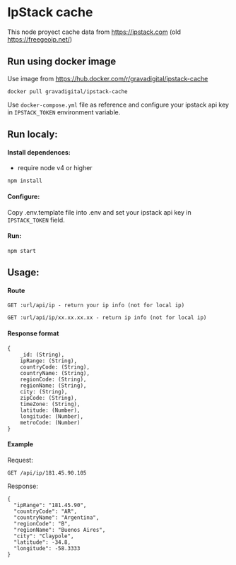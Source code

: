# IpStack cache
This node proyect cache data from https://ipstack.com (old https://freegeoip.net/)

## Run using docker image
Use image from https://hub.docker.com/r/gravadigital/ipstack-cache
```
docker pull gravadigital/ipstack-cache
```
Use `docker-compose.yml` file as reference and configure your ipstack api key in `IPSTACK_TOKEN` environment variable.

## Run localy:

#### Install dependences:
* require node v4 or higher
```
npm install
```

#### Configure:
Copy .env.template file into .env and set your ipstack api key in `IPSTACK_TOKEN` field.

#### Run:
```
npm start
```

## Usage:

#### Route
```
GET :url/api/ip - return your ip info (not for local ip)
```
```
GET :url/api/ip/xx.xx.xx.xx - return ip info (not for local ip)
```

#### Response format
```
{
    _id: (String),
    ipRange: (String),
    countryCode: (String),
    countryName: (String),
    regionCode: (String),
    regionName: (String),
    city: (String),
    zipCode: (String),
    timeZone: (String),
    latitude: (Number),
    longitude: (Number),
    metroCode: (Number)
}
```

#### Example
Request:
```
GET /api/ip/181.45.90.105
```
Response:
```
{
  "ipRange": "181.45.90",
  "countryCode": "AR",
  "countryName": "Argentina",
  "regionCode": "B",
  "regionName": "Buenos Aires",
  "city": "Claypole",
  "latitude": -34.8,
  "longitude": -58.3333
}
```
